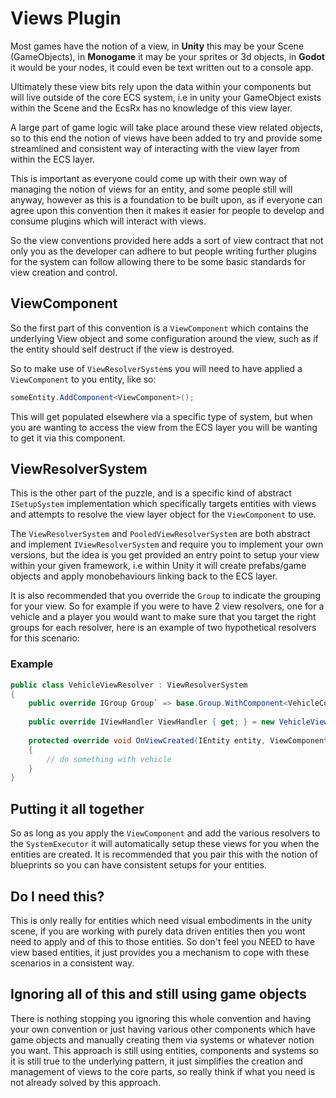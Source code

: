 # Views Plugin

Most games have the notion of a view, in **Unity** this may be your Scene (GameObjects), in **Monogame** it may be your sprites or 3d objects, in **Godot** it would be your nodes, it could even be text written out to a console app.

Ultimately these view bits rely upon the data within your components but will live outside of the core ECS system, i.e in unity your GameObject exists within the Scene and the EcsRx has no knowledge of this view layer.

A large part of game logic will take place around these view related objects, so to this end the notion of views have been added to try and provide some streamlined and consistent way of interacting with the view layer from within the ECS layer. 

This is important as everyone could come up with their own way of managing the notion of views for an entity, and some people still will anyway, however as this is a foundation to be built upon, as if everyone can agree upon this convention then it makes it easier for people to develop and consume plugins which will interact with views.
 
 So the view conventions provided here adds a sort of view contract that not only you as the developer can adhere to but people writing further plugins for the system can follow allowing there to be some basic standards for view creation and control.

## ViewComponent

So the first part of this convention is a `ViewComponent` which contains the underlying View object and some configuration around the view, such as if the entity should self destruct if the view is destroyed.

So to make use of `ViewResolverSystem`s you will need to have applied a `ViewComponent` to you entity, like so:

```csharp
someEntity.AddComponent<ViewComponent>();
```

This will get populated elsewhere via a specific type of system, but when you are wanting to access the view from the ECS layer you will be wanting to get it via this component.

## ViewResolverSystem

This is the other part of the puzzle, and is a specific kind of abstract `ISetupSystem` implementation which specifically targets entities with views and attempts to resolve the view layer object for the `ViewComponent` to use.

The `ViewResolverSystem` and `PooledViewResolverSystem` are both abstract and implement `IViewResolverSystem` and require you to implement your own versions, but the idea is you get provided an entry point to setup your view within your given framework, i.e within Unity it will create prefabs/game objects and apply monobehaviours linking back to the ECS layer.

It is also recommended that you override the `Group` to indicate the grouping for your view. So for example if you were to have 2 view resolvers, one for a vehicle and a player you would want to make sure that you target the right groups for each resolver, here is an example of two hypothetical resolvers for this scenario:

### Example

```csharp
public class VehicleViewResolver : ViewResolverSystem
{
	public override IGroup Group` => base.Group.WithComponent<VehicleComponent>();
	
	public override IViewHandler ViewHandler { get; } = new VehicleViewHandler();
	
	protected override void OnViewCreated(IEntity entity, ViewComponent viewComponent);
	{
		// do something with vehicle
	}
}
```

## Putting it all together

So as long as you apply the `ViewComponent` and add the various resolvers to the `SystemExecutor` it will automatically setup these views for you when the entities are created. It is recommended that you pair this with the notion of blueprints so you can have consistent setups for your entities.

## Do I need this?

This is only really for entities which need visual embodiments in the unity scene, if you are working with purely data driven entities then you wont need to apply and of this to those entities. So don't feel you NEED to have view based entities, it just provides you a mechanism to cope with these scenarios in a consistent way.

## Ignoring all of this and still using game objects

There is nothing stopping you ignoring this whole convention and having your own convention or just having various other components which have game objects and manually creating them via systems or whatever notion you want. This approach is still using entities, components and systems so it is still true to the underlying pattern, it just simplifies the creation and management of views to the core parts, so really think if what you need is not already solved by this approach.